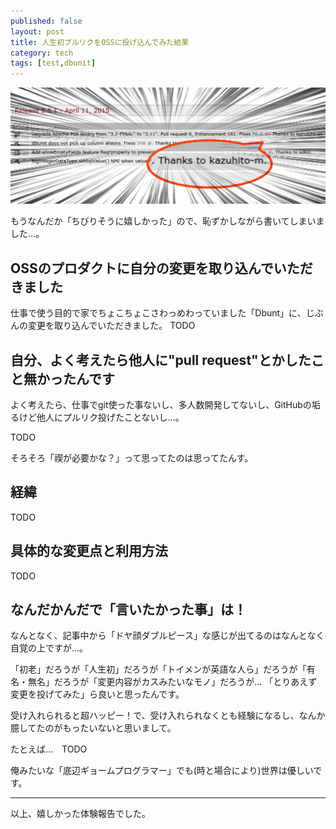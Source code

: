 ```yaml
---
published: false
layout: post
title: 人生初プルリクをOSSに投げ込んでみた結果
category: tech
tags: [test,dbunit]
---
```


![親方！サイトに俺の名前がっ！](/images/baban.png)
	
もうなんだか「ちびりそうに嬉しかった」ので、恥ずかしながら書いてしまいました…。

## OSSのプロダクトに自分の変更を取り込んでいただきました

仕事で使う目的で家でちょこちょこさわっめわっていました「Dbunt」に、じぶんの変更を取り込んでいただきました。
TODO

## 自分、よく考えたら他人に"pull request"とかしたこと無かったんです

よく考えたら、仕事でgit使った事ないし、多人数開発してないし、GitHubの垢るけど他人にプルリク投げたことないし…。

TODO


そろそろ「禊が必要かな？」って思ってたのは思ってたんす。

## 経緯

TODO

## 具体的な変更点と利用方法

TODO

## なんだかんだで「言いたかった事」は！

なんとなく、記事中から「ドヤ顔ダブルピース」な感じが出てるのはなんとなく自覚の上ですが…。

「初老」だろうが「人生初」だろうが「トイメンが英語な人ら」だろうが「有名・無名」だろうが「変更内容がカスみたいなモノ」だろうが…
「とりあえず変更を投げてみた」ら良いと思ったんです。

受け入れられると超ハッピー！で、受け入れられなくとも経験になるし、なんか臆してたのがもったいないと思いまして。


たとえば…　TODO

俺みたいな「底辺ギョームプログラマー」でも(時と場合により)世界は優しいです。

---

以上、嬉しかった体験報告でした。
